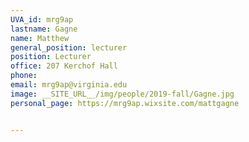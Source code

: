 ```yaml
---
UVA_id: mrg9ap
lastname: Gagne
name: Matthew
general_position: lecturer
position: Lecturer
office: 207 Kerchof Hall
phone: 
email: mrg9ap@virginia.edu
image: __SITE_URL__/img/people/2019-fall/Gagne.jpg
personal_page: https://mrg9ap.wixsite.com/mattgagne


---
```

